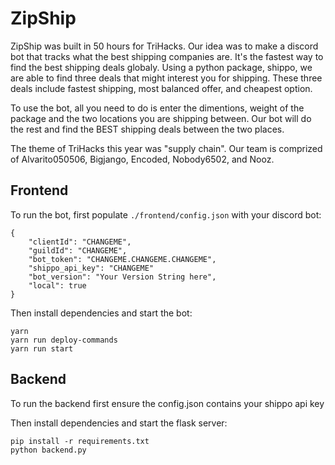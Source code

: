# ZipShip

ZipShip was built in 50 hours for TriHacks. Our idea was to make a discord bot that tracks what the best shipping companies are. It's the fastest way to find the best shipping deals globaly. Using a python package, shippo, we are able to find three deals that might interest you for shipping. These three deals include fastest shipping, most balanced offer, and cheapest option. 

To use the bot, all you need to do is enter the dimentions, weight of the package and the two locations you are shipping between. Our bot will do the rest and find the BEST shipping deals between the two places.

The theme of TriHacks this year was "supply chain". Our team is comprized of Alvarito050506, Bigjango, Encoded, Nobody6502, and Nooz. 

## Frontend
To run the bot, first populate `./frontend/config.json` with your discord bot:

```
{
    "clientId": "CHANGEME",
	"guildId": "CHANGEME",
	"bot_token": "CHANGEME.CHANGEME.CHANGEME",
    "shippo_api_key": "CHANGEME"
	"bot_version": "Your Version String here",
	"local": true
}
```

Then install dependencies and start the bot:
```
yarn
yarn run deploy-commands
yarn run start
```

## Backend

To run the backend first ensure the config.json contains your shippo api key

Then install dependencies and start the flask server:
```
pip install -r requirements.txt
python backend.py
```
